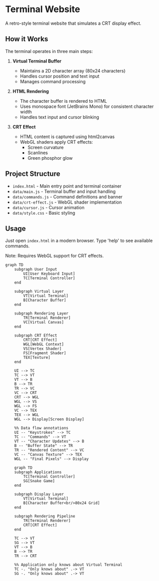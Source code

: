 # Terminal Website

A retro-style terminal website that simulates a CRT display effect.

## How it Works

The terminal operates in three main steps:

1. **Virtual Terminal Buffer**
   - Maintains a 2D character array (80x24 characters)
   - Handles cursor position and text input
   - Manages command processing

2. **HTML Rendering**
   - The character buffer is rendered to HTML
   - Uses monospace font (JetBrains Mono) for consistent character width
   - Handles text input and cursor blinking

3. **CRT Effect**
   - HTML content is captured using html2canvas
   - WebGL shaders apply CRT effects:
     - Screen curvature
     - Scanlines
     - Green phosphor glow

## Project Structure

- `index.html` - Main entry point and terminal container
- `data/main.js` - Terminal buffer and input handling
- `data/commands.js` - Command definitions and banner
- `data/crt-effect.js` - WebGL shader implementation
- `data/cursor.js` - Cursor animation
- `data/style.css` - Basic styling

## Usage

Just open `index.html` in a modern browser. Type 'help' to see available commands.

Note: Requires WebGL support for CRT effects.

```mermaid
graph TD
    subgraph User Input
        UI[User Keyboard Input]
        TC[Terminal Controller]
    end

    subgraph Virtual Layer
        VT[Virtual Terminal]
        B[Character Buffer]
    end

    subgraph Rendering Layer
        TR[Terminal Renderer]
        VC[Virtual Canvas]
    end

    subgraph CRT Effect
        CRT[CRT Effect]
        WGL[WebGL Context]
        VS[Vertex Shader]
        FS[Fragment Shader]
        TEX[Texture]
    end

    UI --> TC
    TC --> VT
    VT --> B
    B --> TR
    TR --> VC
    VC --> CRT
    CRT --> WGL
    WGL --> VS
    WGL --> FS
    VC --> TEX
    TEX --> WGL
    WGL --> Display[Screen Display]

    %% Data flow annotations
    UI -- "Keystrokes" --> TC
    TC -- "Commands" --> VT
    VT -- "Character Updates" --> B
    B -- "Buffer State" --> TR
    TR -- "Rendered Content" --> VC
    VC -- "Canvas Texture" --> TEX
    WGL -- "Final Pixels" --> Display
```

```mermaid
    graph TD
    subgraph Applications
        TC[Terminal Controller]
        SG[Snake Game]
    end

    subgraph Display Layer
        VT[Virtual Terminal]
        B[Character Buffer<br/>80x24 Grid]
    end

    subgraph Rendering Pipeline
        TR[Terminal Renderer]
        CRT[CRT Effect]
    end

    TC --> VT
    SG --> VT
    VT --> B
    B --> TR
    TR --> CRT

    %% Application only knows about Virtual Terminal
    TC -. "Only knows about" .-> VT
    SG -. "Only knows about" .-> VT
   ```